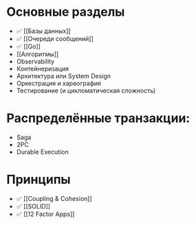 # Основные разделы
- ✅ [[Базы данных]]
- ✅ [[Очереди сообщений]]
- ✅ [[Go]]
- [[Алгоритмы]]
- Observability
- Контейнеризация
- Архитектура или System Design
- Оркестрация и хареография
- Тестирование (и цикломатическая сложность)
# Распределённые транзакции:
- Saga
- 2PC
- Durable Execution
# Принципы
- ✅ [[Coupling & Cohesion]]
- ✅ [[SOLID]]
- ✅ [[12 Factor Apps]]
